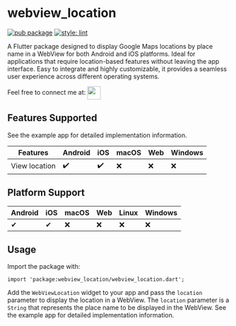 # webview_location

[![pub package](https://img.shields.io/pub/v/webview_location.svg)](https://pub.dev/packages/webview_location)
[![style: lint](https://img.shields.io/badge/style-lint-4BC0F5.svg)](https://pub.dev/packages/lint)

A Flutter package designed to display Google Maps locations by place name in a WebView for both Android and iOS platforms. Ideal for applications that require location-based features without leaving the app interface. Easy to integrate and highly customizable, it provides a seamless user experience across different operating systems.

Feel free to connect me at: [<img align="center" height="30" src="https://img.shields.io/badge/linkedin-blue.svg?&style=for-the-badge&logo=linkedin&logoColor=white" />][LinkedIn]

## Features Supported

See the example app for detailed implementation information.

| Features               | Android            | iOS                | macOS                | Web | Windows |
|------------------------|--------------------|--------------------|----------------------|-----|---------|
| View location          | :heavy_check_mark: | :heavy_check_mark: | :x:                  | :x: | :x:     |


## Platform Support

| Android | iOS | macOS | Web | Linux | Windows |
|---------|-----|-------|-----|-------|---------|
| ✔       | ✔   | :x:     | :x:   | :x:   | :x:     |


## Usage

Import the package with:
```
import 'package:webview_location/webview_location.dart';
```

Add the `WebViewLocation` widget to your app and pass the `location` parameter to display the location in a WebView. The `location` parameter is a `String` that represents the place name to be displayed in the WebView.
See the example app for detailed implementation information.




[linkedin]: https://www.linkedin.com/in/aiymenlatheef/

